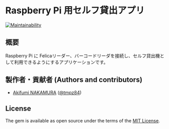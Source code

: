 # Raspberry Pi 用セルフ貸出アプリ

[![Maintainability](https://api.codeclimate.com/v1/badges/72dd97418daca5699a80/maintainability)](https://codeclimate.com/github/nakamura-akifumi/enju_t84_self_checkout/maintainability)

## 概要

Raspberry Pi に Felicaリーダー、バーコードリーダを接続し、セルフ貸出機として利用できるようにするアプリケーションです。

##  製作者・貢献者 (Authors and contributors)
- [Akifumi NAKAMURA](https://github.com/nakamura-akifumi) ([@tmpz84](https://twitter.com/tmpz84))

## License
The gem is available as open source under the terms of the [MIT License](https://opensource.org/licenses/MIT).